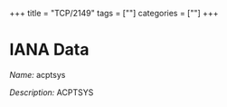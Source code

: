 +++
title = "TCP/2149"
tags = [""]
categories = [""]
+++

# IANA Data

_Name:_ acptsys

_Description:_ ACPTSYS

